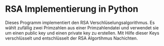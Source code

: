 # RSA Implementierung in Python

Dieses Programm implementiert den RSA Verschlüselungsalgorithmus.
Es wählt zufällig zwei Primzahlen aus einer Primzahlendatei und verwendet sie um einen public key und einen private key
zu erstellen. Mit Hilfe dieser Keys verschlüsselt und entschlüsselt der RSA Algortihmus Nachichten.
